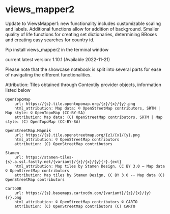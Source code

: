 # views_mapper2
Update to ViewsMapper1: new functionality includes customizable scaling and labels. Additional functions allow for addition of background. Smaller quality of life functions for creating set dictionaries, determining BBoxes and creating easy searches for country id.

Pip install views_mapper2 in the terminal window

current latest version: 1.10.1 (Available 2022-11-21)

Please note that the showcase notebook is split into several parts for ease of navigating the different functionalities.


Attribution: 
    Tiles obtained through Contextily provider objects, information listed below

    OpenTopoMap
        url: https://{s}.tile.opentopomap.org/{z}/{x}/{y}.png
        html_attribution: Map data: © OpenStreetMap contributors, SRTM | Map style: © OpenTopoMap (CC-BY-SA)
        attribution: Map data: (C) OpenStreetMap contributors, SRTM | Map style: (C) OpenTopoMap (CC-BY-SA)

    OpenStreetMap.Mapnik
        url: https://{s}.tile.openstreetmap.org/{z}/{x}/{y}.png
        html_attribution: © OpenStreetMap contributors
        attribution: (C) OpenStreetMap contributors

    Stamen
        url: https://stamen-tiles-{s}.a.ssl.fastly.net/{variant}/{z}/{x}/{y}{r}.{ext}
        html_attribution: Map tiles by Stamen Design, CC BY 3.0 — Map data © OpenStreetMap contributors
        attribution: Map tiles by Stamen Design, CC BY 3.0 -- Map data (C) OpenStreetMap contributors

    CartoDB
        url: https://{s}.basemaps.cartocdn.com/{variant}/{z}/{x}/{y}{r}.png
        html_attribution: © OpenStreetMap contributors © CARTO
        attribution: (C) OpenStreetMap contributors (C) CARTO

